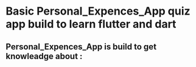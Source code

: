 # Basic Personal_Expences_App quiz app build to learn flutter and dart 

Personal_Expences_App is build to get knowleadge about :
-

